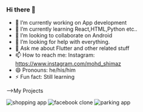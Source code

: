 ### Hi there 👋

- 🔭 I’m currently working on App development
- 🌱 I’m currently learning React,HTML,Python etc..
- 👯 I’m looking to collaborate on Android
- 🤔 I’m looking for help with everything.
- 💬 Ask me about Flutter and other related stuff
- 📫 How to reach me: Instagram: https://www.instagram.com/mohd_shimaz
- 😄 Pronouns: he/his/him
- ⚡ Fun fact: Still learning

-->My Projects

![shopping app](https://user-images.githubusercontent.com/56425422/124097214-fb2ea180-da78-11eb-9c94-d101b355e02f.png)
![facebook clone](https://user-images.githubusercontent.com/56425422/124097227-fd90fb80-da78-11eb-9312-64573f148c93.png)
![parking app](https://user-images.githubusercontent.com/56425422/124097234-ff5abf00-da78-11eb-8726-2373c98229cd.png)


